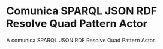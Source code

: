 # Comunica SPARQL JSON RDF Resolve Quad Pattern Actor

A comunica SPARQL JSON RDF Resolve Quad Pattern Actor.
